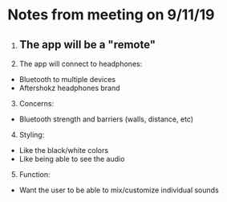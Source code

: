 # Notes from meeting on 9/11/19 

1. ## The app will be a "remote"

2. The app will connect to headphones:
  - Bluetooth to multiple devices
  - Aftershokz headphones brand
  
3. Concerns:
  - Bluetooth strength and barriers (walls, distance, etc)
  

4. Styling:
  - Like the black/white colors
  - Like being able to see the audio 
  

5. Function:
  - Want the user to be able to mix/customize individual sounds
  
